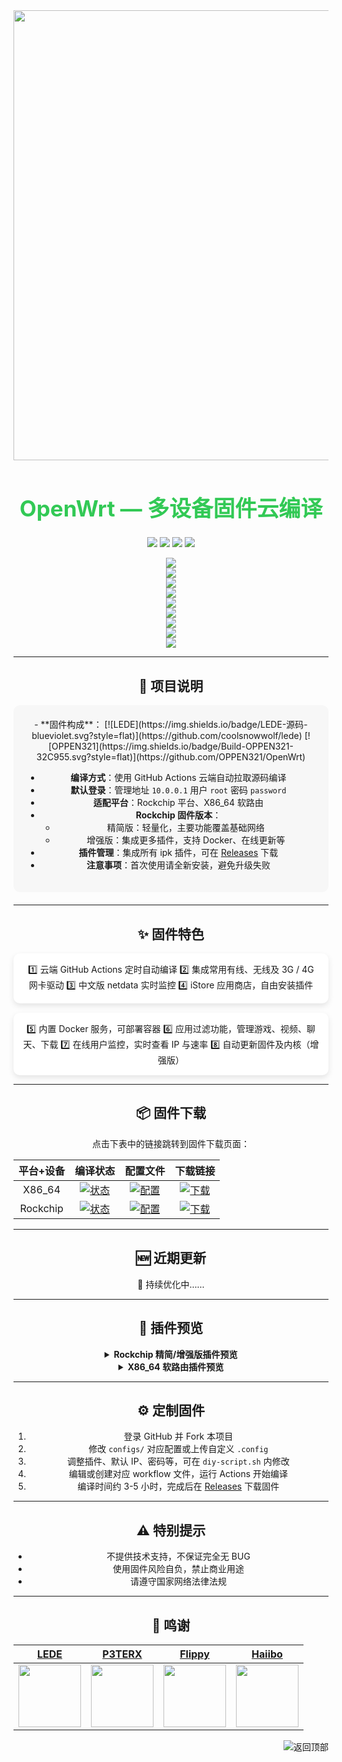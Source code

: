 <div align="center">

<img width="720" src="https://doc.embedfire.com/openwrt/user_manal/zh/latest/_images/openwrtlogo.png"/>

<h1 style="font-size:2.5em; color:#32C955;">OpenWrt — 多设备固件云编译</h1>

<img src="https://img.shields.io/github/downloads/OPPEN321/OpenWrt/total.svg?style=for-the-badge&color=32C955"/>
<img src="https://img.shields.io/github/stars/OPPEN321/OpenWrt.svg?style=for-the-badge&color=ff9900"/>
<img src="https://img.shields.io/github/forks/OPPEN321/OpenWrt.svg?style=for-the-badge&color=ff69b4"/>
<img src="https://img.shields.io/github/license/OPPEN321/OpenWrt.svg?style=for-the-badge&color=6f42c1"/>

[![](https://img.shields.io/badge/-📖目录-696969.svg)](#readme)  
[![](https://img.shields.io/badge/-📝项目说明-32C955.svg)](#项目说明-)  
[![](https://img.shields.io/badge/-✨固件特色-ff9900.svg)](#固件特色-)  
[![](https://img.shields.io/badge/-📦固件下载-6f42c1.svg)](#固件下载-)  
[![](https://img.shields.io/badge/-🆕近期更新-32C955.svg)](#近期更新-)  
[![](https://img.shields.io/badge/-🔌插件预览-ff69b4.svg)](#插件预览-)  
[![](https://img.shields.io/badge/-⚙️定制固件-ff9900.svg)](#定制固件-)  
[![](https://img.shields.io/badge/-⚠️特别提示-ff0000.svg)](#特别提示-)  
[![](https://img.shields.io/badge/-🙏鸣谢-32C955.svg)](#鸣谢-)

---

## 📝 项目说明

<div style="background: #f7f7f7; border-radius: 10px; padding: 20px; margin-bottom: 20px;">
- **固件构成**：
  [![LEDE](https://img.shields.io/badge/LEDE-源码-blueviolet.svg?style=flat)](https://github.com/coolsnowwolf/lede)
  [![OPPEN321](https://img.shields.io/badge/Build-OPPEN321-32C955.svg?style=flat)](https://github.com/OPPEN321/OpenWrt)

- **编译方式**：使用 GitHub Actions 云端自动拉取源码编译
- **默认登录**：管理地址 `10.0.0.1` 用户 `root` 密码 `password`
- **适配平台**：Rockchip 平台、X86_64 软路由
- **Rockchip 固件版本**：
  - 精简版：轻量化，主要功能覆盖基础网络
  - 增强版：集成更多插件，支持 Docker、在线更新等
- **插件管理**：集成所有 ipk 插件，可在 [Releases](https://github.com/OPPEN321/OpenWrt/releases) 下载
- **注意事项**：首次使用请全新安装，避免升级失败
</div>

---

## ✨ 固件特色

<div style="display:flex; flex-wrap:wrap; gap:15px;">
<div style="flex:1; min-width:250px; background:#ffffff; border-radius:10px; padding:15px; box-shadow:0 4px 10px rgba(0,0,0,0.1);">
1️⃣ 云端 GitHub Actions 定时自动编译  
2️⃣ 集成常用有线、无线及 3G / 4G 网卡驱动  
3️⃣ 中文版 netdata 实时监控  
4️⃣ iStore 应用商店，自由安装插件  
</div>
<div style="flex:1; min-width:250px; background:#ffffff; border-radius:10px; padding:15px; box-shadow:0 4px 10px rgba(0,0,0,0.1);">
5️⃣ 内置 Docker 服务，可部署容器  
6️⃣ 应用过滤功能，管理游戏、视频、聊天、下载  
7️⃣ 在线用户监控，实时查看 IP 与速率  
8️⃣ 自动更新固件及内核（增强版）  
</div>
</div>

---

## 📦 固件下载

点击下表中的链接跳转到固件下载页面：

| 平台+设备 | 编译状态 | 配置文件 | 下载链接 |
| :------: | :------: | :------: | :------: |
| X86_64 | [![状态](https://github.com/OPPEN321/OpenWrt/actions/workflows/X86_64-OpenWrt.yml/badge.svg)]() | [![配置](https://img.shields.io/badge/编译-配置-orange.svg)]() | [![下载](https://img.shields.io/badge/下载-链接-blueviolet.svg)]() |
| Rockchip | [![状态](https://github.com/OPPEN321/OpenWrt/actions/workflows/Rockchip-OpenWrt.yml/badge.svg)]() | [![配置](https://img.shields.io/badge/编译-配置-orange.svg)]() | [![下载](https://img.shields.io/badge/下载-链接-blueviolet.svg)]() |

---

## 🆕 近期更新

🤣 持续优化中……

---

## 🔌 插件预览

<details>
<summary><b>Rockchip 精简/增强版插件预览</b></summary>
<br/>
<img width="100%" src="https://cdn.jsdelivr.net/gh/haiibo/OpenWrt/images/mini.png"/>
</details>

<details>
<summary><b>X86_64 软路由插件预览</b></summary>
<br/>
<img width="100%" src="https://cdn.jsdelivr.net/gh/haiibo/OpenWrt/images/plus.png"/>
</details>

---

## ⚙️ 定制固件

1. 登录 GitHub 并 Fork 本项目  
2. 修改 `configs/` 对应配置或上传自定义 `.config`  
3. 调整插件、默认 IP、密码等，可在 `diy-script.sh` 内修改  
4. 编辑或创建对应 workflow 文件，运行 Actions 开始编译  
5. 编译时间约 3-5 小时，完成后在 [Releases](https://github.com/OPPEN321/OpenWrt/releases) 下载固件  

---

## ⚠️ 特别提示

- 不提供技术支持，不保证完全无 BUG  
- 使用固件风险自负，禁止商业用途  
- 请遵守国家网络法律法规  

---

## 🙏 鸣谢

| [LEDE](https://github.com/coolsnowwolf/lede) | [P3TERX](https://github.com/P3TERX) | [Flippy](https://github.com/unifreq/openwrt_packit) | [Haiibo](https://github.com/haiibo/OpenWrt) |
| :-------------: | :-------------: | :-------------: | :-------------: |
| <img width="100" src="https://avatars.githubusercontent.com/u/31687149"/> | <img width="100" src="https://avatars.githubusercontent.com/u/25927179"/> | <img width="100" src="https://avatars.githubusercontent.com/u/39355261"/> | <img width="100" src="https://avatars.githubusercontent.com/u/68696949"/> |

<a href="#readme">
<img src="https://img.shields.io/badge/-返回顶部-FFFFFF.svg" title="返回顶部" align="right"/>
</a>
